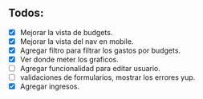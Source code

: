 ## Todos:

- [x] Mejorar la vista de budgets.
- [x] Mejorar la vista del nav en mobile.
- [x] Agregar filtro para filtrar los gastos por budgets.
- [x] Ver donde meter los graficos.
- [ ] Agregar funcionalidad para editar usuario.
- [ ] validaciones de formularios, mostrar los errores yup.
- [x] Agregar ingresos.
